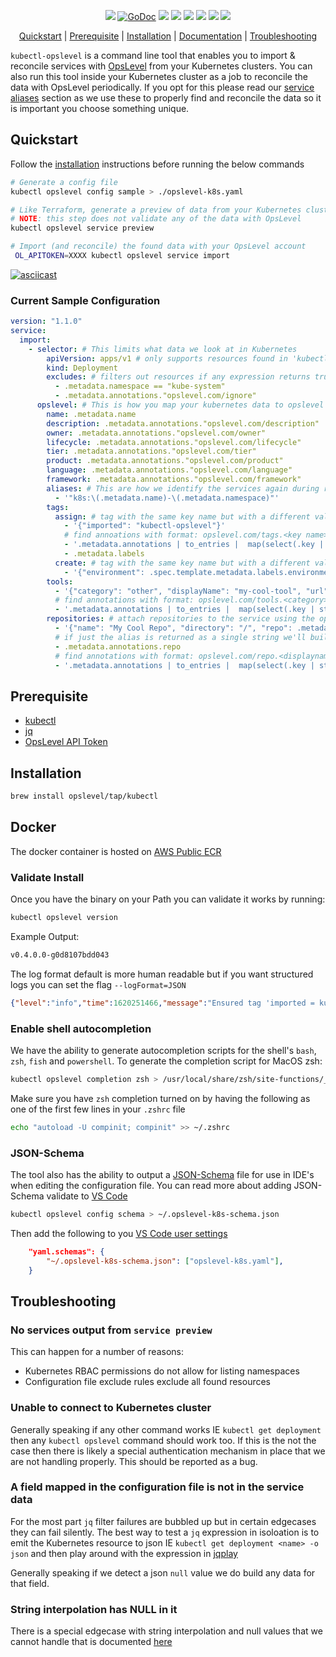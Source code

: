 <p align="center">
    <a href="https://github.com/OpsLevel/kubectl-opslevel/blob/main/LICENSE" alt="License">
        <img src="https://img.shields.io/github/license/OpsLevel/kubectl-opslevel.svg" /></a>
    <a href="https://pkg.go.dev/github.com/go-resty/resty/v2">
        <img src="https://pkg.go.dev/badge/github.com/go-resty/resty" alt="GoDoc"></a>
    <a href="https://goreportcard.com/report/github.com/OpsLevel/kubectl-opslevel" alt="Go Report Card">
        <img src="https://goreportcard.com/badge/github.com/OpsLevel/kubectl-opslevel" /></a>
    <a href="https://GitHub.com/OpsLevel/kubectl-opslevel/releases/" alt="Release">
        <img src="https://img.shields.io/github/v/release/OpsLevel/kubectl-opslevel" /></a>  
    <a href="https://GitHub.com/OpsLevel/kubectl-opslevel/issues/" alt="Issues">
        <img src="https://img.shields.io/github/issues/OpsLevel/kubectl-opslevel.svg" /></a>  
    <a href="https://github.com/OpsLevel/kubectl-opslevel/graphs/contributors" alt="Contributors">
        <img src="https://img.shields.io/github/contributors/OpsLevel/kubectl-opslevel" /></a>
    <a href="https://github.com/OpsLevel/kubectl-opslevel/pulse" alt="Activity">
        <img src="https://img.shields.io/github/commit-activity/m/OpsLevel/kubectl-opslevel" /></a>
    <a href="https://github.com/OpsLevel/kubectl-opslevel/releases" alt="Downloads">
        <img src="https://img.shields.io/github/downloads/OpsLevel/kubectl-opslevel/total" /></a>
</p>

<p align="center">
 <a href="#quickstart">Quickstart</a> |
 <a href="#prerequisite">Prerequisite</a> |
 <a href="#installation">Installation</a> |
 <a href="https://www.opslevel.com/docs/integrations/kubernetes/">Documentation</a> |
 <a href="#troubleshooting">Troubleshooting</a>
</p>

`kubectl-opslevel` is a command line tool that enables you to import & reconcile services with [OpsLevel](https://www.opslevel.com/) from your Kubernetes clusters.  You can also run this tool inside your Kubernetes cluster as a job to reconcile the data with OpsLevel periodically.  If you opt for this please read our [service aliases](#aliases) section as we use these to properly find and reconcile the data so it is important you choose something unique.

## Quickstart

Follow the [installation](#installation) instructions before running the below commands

```bash
# Generate a config file
kubectl opslevel config sample > ./opslevel-k8s.yaml

# Like Terraform, generate a preview of data from your Kubernetes cluster
# NOTE: this step does not validate any of the data with OpsLevel
kubectl opslevel service preview

# Import (and reconcile) the found data with your OpsLevel account
 OL_APITOKEN=XXXX kubectl opslevel service import
```

[![asciicast](https://asciinema.org/a/bv6WTcqkGtmC5wXN4VXYr035y.svg)](https://asciinema.org/a/bv6WTcqkGtmC5wXN4VXYr035y)


### Current Sample Configuration

```yaml
version: "1.1.0"
service:
  import:
    - selector: # This limits what data we look at in Kubernetes
        apiVersion: apps/v1 # only supports resources found in 'kubectl api-resources --verbs="get,list"'
        kind: Deployment
        excludes: # filters out resources if any expression returns truthy
          - .metadata.namespace == "kube-system"
          - .metadata.annotations."opslevel.com/ignore"
      opslevel: # This is how you map your kubernetes data to opslevel service
        name: .metadata.name
        description: .metadata.annotations."opslevel.com/description"
        owner: .metadata.annotations."opslevel.com/owner"
        lifecycle: .metadata.annotations."opslevel.com/lifecycle"
        tier: .metadata.annotations."opslevel.com/tier"
        product: .metadata.annotations."opslevel.com/product"
        language: .metadata.annotations."opslevel.com/language"
        framework: .metadata.annotations."opslevel.com/framework"
        aliases: # This are how we identify the services again during reconciliation - please make sure they are very unique
          - '"k8s:\(.metadata.name)-\(.metadata.namespace)"'
        tags:
          assign: # tag with the same key name but with a different value will be updated on the service
            - '{"imported": "kubectl-opslevel"}'
            # find annoations with format: opslevel.com/tags.<key name>: <value>
            - '.metadata.annotations | to_entries |  map(select(.key | startswith("opslevel.com/tags"))) | map({(.key | split(".")[2]): .value})'
            - .metadata.labels
          create: # tag with the same key name but with a different value with be added to the service
            - '{"environment": .spec.template.metadata.labels.environment}'
        tools:
          - '{"category": "other", "displayName": "my-cool-tool", "url": .metadata.annotations."example.com/my-cool-tool"} | if .url then . else empty end'
          # find annotations with format: opslevel.com/tools.<category>.<displayname>: <url> 
          - '.metadata.annotations | to_entries |  map(select(.key | startswith("opslevel.com/tools"))) | map({"category": .key | split(".")[2], "displayName": .key | split(".")[3], "url": .value})'
        repositories: # attach repositories to the service using the opslevel repo alias - IE github.com:hashicorp/vault
          - '{"name": "My Cool Repo", "directory": "/", "repo": .metadata.annotations.repo} | if .repo then . else empty end'
          # if just the alias is returned as a single string we'll build the name for you and set the directory to "/"
          - .metadata.annotations.repo
          # find annotations with format: opslevel.com/repo.<displayname>.<repo.subpath.dots.turned.to.forwardslash>: <opslevel repo alias> 
          - '.metadata.annotations | to_entries |  map(select(.key | startswith("opslevel.com/repos"))) | map({"name": .key | split(".")[2], "directory": .key | split(".")[3:] | join("/"), "repo": .value})'
```

## Prerequisite

- [kubectl](https://kubernetes.io/docs/tasks/tools/install-kubectl/)
- [jq](https://stedolan.github.io/jq/download/)
- [OpsLevel API Token](https://app.opslevel.com/api_tokens)

## Installation

```sh
brew install opslevel/tap/kubectl
```

## Docker

The docker container is hosted on [AWS Public ECR](https://gallery.ecr.aws/opslevel/kubectl-opslevel)

### Validate Install

Once you have the binary on your Path you can validate it works by running:

```sh
kubectl opslevel version
```

Example Output:

```sh
v0.4.0.0-g0d8107bdd043
```

The log format default is more human readable but if you want structured logs you can set the flag `--logFormat=JSON`

```json
{"level":"info","time":1620251466,"message":"Ensured tag 'imported = kubectl-opslevel' assigned to service: 'db'"}
```

### Enable shell autocompletion

We have the ability to generate autocompletion scripts for the shell's `bash`, `zsh`, `fish` and `powershell`.  To generate 
the completion script for MacOS zsh:

```sh
kubectl opslevel completion zsh > /usr/local/share/zsh/site-functions/_kubectl-opslevel
```

Make sure you have `zsh` completion turned on by having the following as one of the first few lines in your `.zshrc` file

```sh
echo "autoload -U compinit; compinit" >> ~/.zshrc
```

### JSON-Schema

The tool also has the ability to output a [JSON-Schema](https://json-schema.org/) file for use in IDE's when editing the configuration file.
You can read more about adding JSON-Schema validate to [VS Code](https://code.visualstudio.com/docs/languages/json#_json-schemas-and-settings)

```sh
kubectl opslevel config schema > ~/.opslevel-k8s-schema.json
```

Then add the following to you [VS Code user settings](https://code.visualstudio.com/docs/getstarted/settings)

```json
    "yaml.schemas": {
        "~/.opslevel-k8s-schema.json": ["opslevel-k8s.yaml"],
    }
```

## Troubleshooting

### No services output from `service preview`

This can happen for a number of reasons:

  - Kubernetes RBAC permissions do not allow for listing namespaces
  - Configuration file exclude rules exclude all found resources

### Unable to connect to Kubernetes cluster

Generally speaking if any other command works IE `kubectl get deployment` then any `kubectl opslevel` command should work too.  If this is the not the case then there is likely a special authentication mechanism in place that we are not handling properly.  This should be reported as a bug.

### A field mapped in the configuration file is not in the service data

For the most part `jq` filter failures are bubbled up but in certain edgecases they can fail silently.
The best way to test a `jq` expression in isoloation is to emit the Kubernetes resource to json IE `kubectl get deployment <name> -o json` 
and then play around with the expression in [jqplay](https://jqplay.org/)

Generally speaking if we detect a json `null` value we do build any data for that field.

### String interpolation has NULL in it

There is a special edgecase with string interpolation and null values that we cannot handle that is documented [here](/../../issues/36)